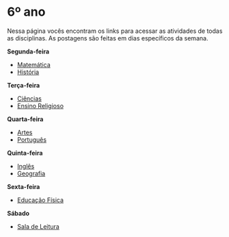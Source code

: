 # 6º ano
Nessa página vocês encontram os links para acessar as atividades de todas as disciplinas. As postagens são feitas em dias específicos da semana.

**Segunda-feira**
- [Matemática](https://padlet.com/mkmdeoliveira/deyk4irn2ntjazes)
- [História]()

**Terça-feira**
- [Ciências](https://padlet.com/fredericohorie/jkow695l59ge67b0)
- [Ensino Religioso]()

**Quarta-feira**
- [Artes](https://padlet.com/edbergon/dalo8hni2cjjbwjl)
- [Português](https://padlet.com/fredericohorie/kwmizqmk3hrgtdsl)

**Quinta-feira**
- [Inglês]()
- [Geografia]()

**Sexta-feira**
- [Educação Física]()

**Sábado**
- [Sala de Leitura]()
